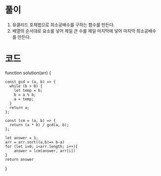 # 풀이

1. 유클리드 호제법으로 최소공배수를 구하는 함수를 만든다.
2. 배열의 순서대로 요소를 넣어 제일 큰 수를 제일 마지막에 넣어 마지막 최소공배수를 만든다.

# 코드

function solution(arr) {

    const gcd = (a, b) => {
      while (b > 0) {
        let temp = b;
        b = a % b;
        a = temp;
      }
      return a;
    };

    const lcm = (a, b) => {
      return (a * b) / gcd(a, b);
    };

    let answer = 1;
    arr = arr.sort((a,b)=> b-a)
    for (let i=0; i<arr.length; i++){
        answer = lcm(answer, arr[i])
    }
    return answer

}

```js

```
